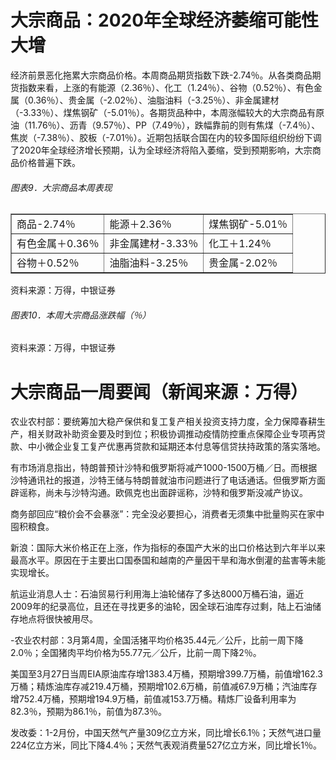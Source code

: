 # 大宗商品：2020年全球经济萎缩可能性大增

经济前景恶化拖累大宗商品价格。本周商品期货指数下跌-2.74％。从各类商品期货指数来看，上涨的有能源（2.36％）、化工（1.24％）、谷物（0.52％）、有色金属（0.36％）、贵金属（-2.02％）、油脂油料（-3.25％）、非金属建材（-3.33％）、煤焦钢矿（-5.01％）。各期货品种中，本周涨幅较大的大宗商品有原油（11.76％）、沥青（9.57％）、PP（7.49％），跌幅靠前的则有焦煤（-7.4％）、焦炭（-7.38％）、胶板（-7.01％）。近期包括联合国在内的较多国际组织纷纷下调了2020年全球经济增长预期，认为全球经济将陷入萎缩，受到预期影响，大宗商品价格普遍下跌。

###### 图表9．大宗商品本周表现


<table border="1" ><tr>
<td colspan="1" rowspan="1">商品-2.74％</td>
<td colspan="1" rowspan="1">能源＋2.36％</td>
<td colspan="1" rowspan="1">煤焦钢矿-5.01％</td>
</tr><tr>
<td colspan="1" rowspan="1">有色金属＋0.36％</td>
<td colspan="1" rowspan="1">非金属建材-3.33％</td>
<td colspan="1" rowspan="1">化工＋1.24％</td>
</tr><tr>
<td colspan="1" rowspan="1">谷物＋0.52％</td>
<td colspan="1" rowspan="1">油脂油料-3.25％</td>
<td colspan="1" rowspan="1">贵金属-2.02％</td>
</tr></table>

资料来源：万得，中银证券

###### 图表10．本周大宗商品涨跌幅（％）

资料来源：万得，中银证券

# 大宗商品一周要闻（新闻来源：万得）

 农业农村部：要统筹加大稳产保供和复工复产相关投资支持力度，全力保障春耕生产，相关财政补助资金要及时到位；积极协调推动疫情防控重点保障企业专项再贷款、中小微企业复工复产优惠再贷款和延期还本付息等信贷扶持政策的落实落地。

 有市场消息指出，特朗普预计沙特和俄罗斯将减产1000-1500万桶／日。而根据沙特通讯社的报道，沙特王储与特朗普就油市问题进行了电话通话。但俄罗斯方面辟谣称，尚未与沙特沟通。欧佩克也出面辟谣称，沙特和俄罗斯没减产协议。

商务部回应“粮价会不会暴涨”：完全没必要担心，消费者无须集中批量购买在家中囤积粮食。

 新浪：国际大米价格正在上涨，作为指标的泰国产大米的出口价格达到六年半以来最高水平。原因在于主要出口国泰国和越南的产量因干旱和海水倒灌的盐害等未能实现增长。

航运业消息人士：石油贸易行利用海上油轮储存了多达8000万桶石油，逼近2009年的纪录高位，且还在寻找更多的油轮，因全球石油库存过剩，陆上石油储存地点将很快被用尽。

-农业农村部：3月第4周，全国活猪平均价格35.44元／公斤，比前一周下降2.0％；全国猪肉平均价格为55.77元／公斤，比前一周下降2％。

 美国至3月27日当周EIA原油库存增1383.4万桶，预期增399.7万桶，前值增162.3万桶；精炼油库存减219.4万桶，预期增102.6万桶，前值减67.9万桶；汽油库存增752.4万桶，预期增194.9万桶，前值减153.7万桶。精炼厂设备利用率为82.3％，预期为86.1％，前值为87.3％。

 发改委：1-2月份，中国天然气产量309亿立方米，同比增长6.1％；天然气进口量224亿立方米，同比下降4.4％；天然气表观消费量527亿立方米，同比增长1％。

